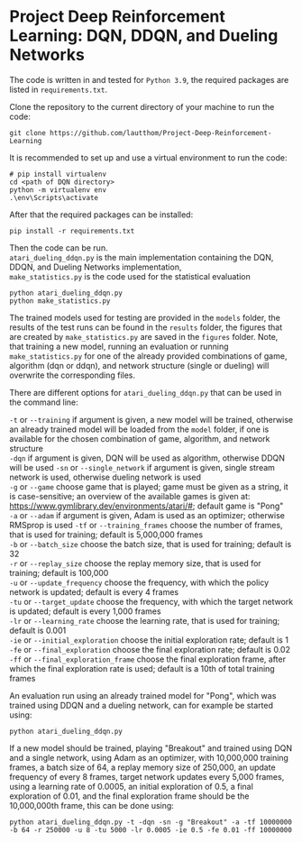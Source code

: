# Project Deep Reinforcement Learning: DQN, DDQN, and Dueling Networks

The code is written in and tested for `Python 3.9`, the required packages are listed in `requirements.txt`.

Clone the repository to the current directory of your machine to run the code:
```
git clone https://github.com/lautthom/Project-Deep-Reinforcement-Learning
```

It is recommended to set up and use a virtual environment to run the code: 
```
# pip install virtualenv
cd <path of DQN directory>
python -m virtualenv env
.\env\Scripts\activate
```

After that the required packages can be installed:
```
pip install -r requirements.txt
```

Then the code can be run.  
`atari_dueling_ddqn.py` is the main implementation containing the DQN, DDQN, and Dueling Networks implementation,  
`make_statistics.py` is the code used for the statistical evaluation  
```
python atari_dueling_ddqn.py
python make_statistics.py
```
  
The trained models used for testing are provided in the `models` folder, the results of the test runs can be found in the `results` folder, the figures that are created by `make_statistics.py` are saved in the `figures` folder.
Note, that training a new model, running an evaluation or running `make_statistics.py` for one of the already provided combinations of game, algorithm (dqn or ddqn), and network structure (single or dueling) will overwrite the corresponding files.
  
There are different options for `atari_dueling_ddqn.py` that can be used in the command line:  

`-t` or `--training` if argument is given, a new model will be trained, otherwise an already trained model will be loaded from the `model` folder, if one is available for the chosen combination of game, algorithm, and network structure  
`-dqn`    if argument is given, DQN will be used as algorithm, otherwise DDQN will be used
`-sn` or `--single_network`                   if argument is given, single stream network is used, otherwise dueling network is used  
`-g` or `--game` choose game that is played; game must be given as a string, it is case-sensitive; an overview of the available games is given at: https://www.gymlibrary.dev/environments/atari/#; default game is "Pong"  
`-a` or `--adam` if argument is given, Adam is used as an optimizer; otherwise RMSprop is used
`-tf` or `--training_frames` choose the number of frames, that is used for training; default is 5,000,000 frames  
`-b` or `--batch_size` choose the batch size, that is used for training; default is 32  
`-r` or `--replay_size` choose the replay memory size, that is used for training; default is 100,000  
`-u` or `--update_frequency` choose the frequency, with which the policy network is updated; default is every 4 frames  
`-tu` or `--target_update` choose the frequency, with which the target network is updated; default is every 1,000 frames  
`-lr` or `--learning_rate`  choose the learning rate, that is used for training; default is 0.001  
`-ie` or `--initial_exploration` choose the initial exploration rate; default is 1  
`-fe` or `--final_exploration` choose the final exploration rate; default is 0.02  
`-ff` or `--final_exploration_frame` choose the final exploration frame, after which the final exploration rate is used; default is a 10th of total training frames  

An evaluation run using an already trained model for "Pong", which was trained using DDQN and a dueling network, can for example be started using:
```
python atari_dueling_ddqn.py
```
If a new model should be trained, playing "Breakout" and trained using DQN and a single network, using Adam as an optimizer, with 10,000,000 training frames, a batch size of 64, a replay memory size of 250,000, an update frequency of every 8 frames, target network updates every 5,000 frames, using a learning rate of 0.0005, an initial exploration of 0.5, a final exploration of 0.01, and the final exploration frame should be the 10,000,000th frame, this can be done using:
```
python atari_dueling_ddqn.py -t -dqn -sn -g "Breakout" -a -tf 10000000 -b 64 -r 250000 -u 8 -tu 5000 -lr 0.0005 -ie 0.5 -fe 0.01 -ff 10000000
```

